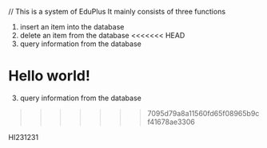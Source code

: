// This is a system of EduPlus
It mainly consists of three functions
1. insert an item into the database
2. delete an item from the database
<<<<<<< HEAD
3. query information from the database

Hello world!
=======
3. query information from the database
>>>>>>> 7095d79a8a11560fd65f08965b9cf41678ae3306

HI231231